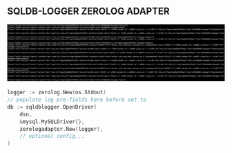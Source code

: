 ## SQLDB-LOGGER ZEROLOG ADAPTER

![stdout sample](./zerolog.jpg?raw=true "stdout output")

```go
logger := zerolog.New(os.Stdout)
// populate log pre-fields here before set to
db := sqldblogger.OpenDriver(
    dsn,
    &mysql.MySQLDriver{},
    zerologadapter.New(logger),
    // optional config...
)
```